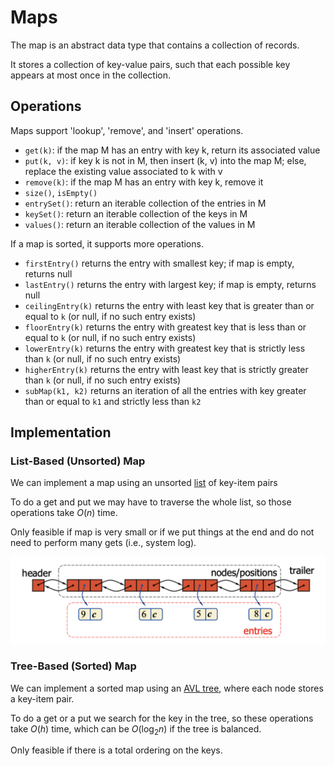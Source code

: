 # Maps

The map is an abstract data type that contains a collection of records. 

It stores a collection of key-value pairs, such that each possible key appears at most once in the collection.

## Operations

Maps support 'lookup', 'remove', and 'insert' operations.

- `get(k)`: if the map M has an entry with key k, return its associated value
- `put(k, v)`: if key k is not in M, then insert (k, v) into the map M; else, replace the existing value associated to k with v
- `remove(k)`: if the map M has an entry with key k, remove it
- `size()`, `isEmpty()`
- `entrySet()`: return an iterable collection of the entries in M
- `keySet()`: return an iterable collection of the keys in M
- `values()`: return an iterable collection of the values in M

If a map is sorted, it supports more operations.

- `firstEntry()` returns the entry with smallest key; if map is empty, returns null
- `lastEntry()` returns the entry with largest key; if map is empty, returns null
- `ceilingEntry(k)` returns the entry with least key that is greater than or equal to `k` (or null, if no such entry exists)
- `floorEntry(k)` returns the entry with greatest key that is less than or equal to `k` (or null, if no such entry exists)
- `lowerEntry(k)` returns the entry with greatest key that is strictly less than `k` (or null, if no such entry exists)
- `higherEntry(k)` returns the entry with least key that is strictly greater than `k` (or null, if no such entry exists)
- `subMap(k1, k2)` returns an iteration of all the entries with key greater than or equal to `k1` and strictly less than `k2`

## Implementation

### List-Based (Unsorted) Map

We can implement a map using an unsorted [list](pages/data-structures-and-algorithms/data-structures/lists.md) of key-item pairs

To do a get and put we may have to traverse the whole list, so those operations take $O(n)$ time.

Only feasible if map is very small or if we put things at the end and do not need to perform many gets (i.e., system log).

![list-based-map](images/list-based-map.png)

### Tree-Based (Sorted) Map

We can implement a sorted map using an [AVL tree](pages/data-structures-and-algorithms/data-structures/avl-trees.md), where each node stores a key-item pair.

To do a get or a put we search for the key in the tree, so these operations take $O(h)$ time, which can be $O(\log_2n)$ if the tree is balanced.

Only feasible if there is a total ordering on the keys.